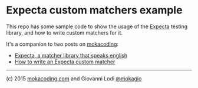 # Expecta custom matchers example

This repo has some sample code to show the usage of the [Expecta](https://github.com/specta/expecta) testing library, and how to write custom matchers for it.

It's a companion to two posts on [mokacoding](http://mokacoding.com):

* [Expecta, a matcher library that speaks english](http://www.mokacoding.com/blog/expecta/)
* [How to write an Expecta custom matcher](http://www.mokacoding.com/blog/expecta-custom-matchers/)

---

(c) 2015 [mokacoding.com](http://mokacoding.com) and Giovanni Lodi [@mokagio](http://twitter.com/mokagio)


